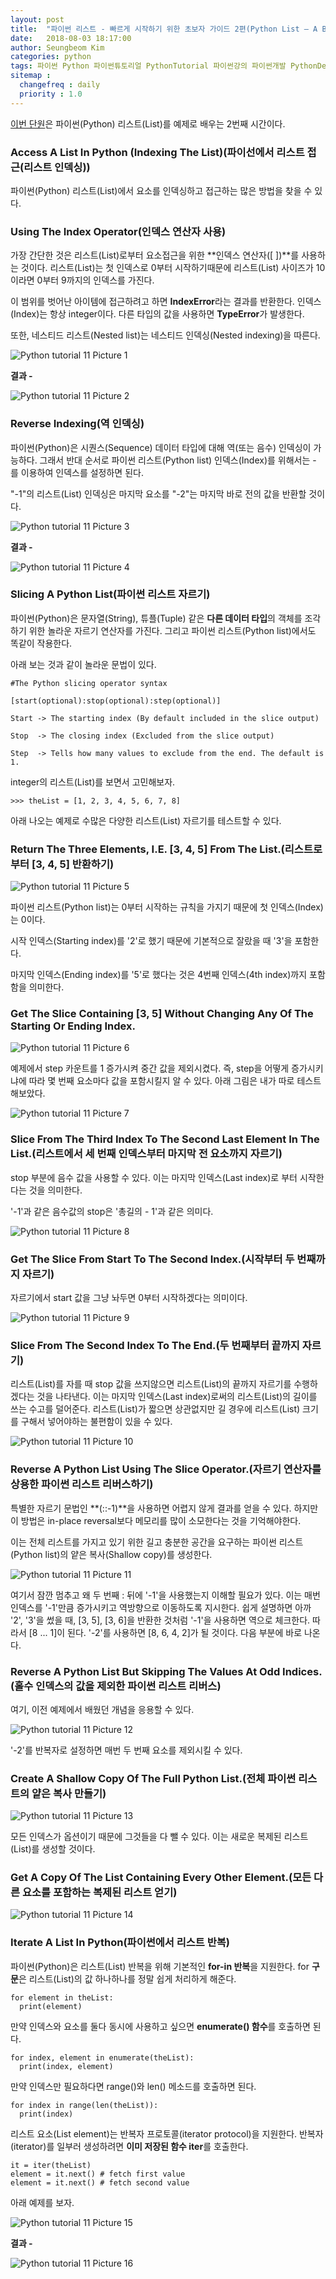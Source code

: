 ```yaml
---
layout: post
title:  "파이썬 리스트 - 빠르게 시작하기 위한 초보자 가이드 2편(Python List – A Beginners Guide To Get Started Quickly 2)"
date:   2018-08-03 18:17:00
author: Seungbeom Kim
categories: python
tags: 파이썬 Python 파이썬튜토리얼 PythonTutorial 파이썬강의 파이썬개발 PythonDevelopment 파이썬이란 파이썬리스트 PythonList List 파이썬데이터타입 PythonDataType
sitemap :
  changefreq : daily
  priority : 1.0
---
```


[이번 단원](https://www.techbeamers.com/python-list/#Access-a-list-in-Python)은 파이썬(Python) 리스트(List)를 예제로 배우는 2번째 시간이다.

### Access A List In Python (Indexing The List)(파이선에서 리스트 접근(리스트 인덱싱))
파이썬(Python) 리스트(List)에서 요소를 인덱싱하고 접근하는 많은 방법을 찾을 수 있다.

### Using The Index Operator(인덱스 연산자 사용)
가장 간단한 것은 리스트(List)로부터 요소접근을 위한 **인덱스 연산자([ ])**를 사용하는 것이다. 리스트(List)는 첫 인덱스로 0부터 시작하기때문에 리스트(List) 사이즈가 10이라면 0부터 9까지의 인덱스를 가진다.

이 범위를 벗어난 아이템에 접근하려고 하면 **IndexError**라는 결과를 반환한다. 인덱스(Index)는 항상 integer이다. 다른 타입의 값을 사용하면 **TypeError**가 발생한다.

또한, 네스티드 리스트(Nested list)는 네스티드 인덱싱(Nested indexing)을 따른다.

<img src="{{ site.baseurl }}/assets/python/python_tutorial_11_1.png" title="Python tutorial 11 Picture 1" class="post-image">

**결과 -**

<img src="{{ site.baseurl }}/assets/python/python_tutorial_11_2.png" title="Python tutorial 11 Picture 2" class="post-image">

### Reverse Indexing(역 인덱싱)
파이썬(Python)은 시퀀스(Sequence) 데이터 타입에 대해 역(또는 음수) 인덱싱이 가능하다. 그래서 반대 순서로 파이썬 리스트(Python list) 인덱스(Index)를 위해서는 - 를 이용하여 인덱스를 설정하면 된다.

"-1"의 리스트(List) 인덱싱은 마지막 요소를 "-2"는 마지막 바로 전의 값을 반환할 것이다.

<img src="{{ site.baseurl }}/assets/python/python_tutorial_11_3.png" title="Python tutorial 11 Picture 3" class="post-image">

**결과 -**

<img src="{{ site.baseurl }}/assets/python/python_tutorial_11_4.png" title="Python tutorial 11 Picture 4" class="post-image">

### Slicing A Python List(파이썬 리스트 자르기)
파이썬(Python)은 문자열(String), 튜플(Tuple) 같은 **다른 데이터 타입**의 객체를 조각하기 위한 놀라운 자르기 연산자를 가진다. 그리고 파이썬 리스트(Python list)에서도 똑같이 작용한다.

아래 보는 것과 같이 놀라운 문법이 있다.

    #The Python slicing operator syntax

    [start(optional):stop(optional):step(optional)]

    Start -> The starting index (By default included in the slice output)

    Stop  -> The closing index (Excluded from the slice output)

    Step  -> Tells how many values to exclude from the end. The default is 1.

integer의 리스트(List)를 보면서 고민해보자.

    >>> theList = [1, 2, 3, 4, 5, 6, 7, 8]

아래 나오는 예제로 수많은 다양한 리스트(List) 자르기를 테스트할 수 있다.

### Return The Three Elements, I.E. [3, 4, 5] From The List.(리스트로 부터 [3, 4, 5] 반환하기)

<img src="{{ site.baseurl }}/assets/python/python_tutorial_11_5.png" title="Python tutorial 11 Picture 5" class="post-image">

파이썬 리스트(Python list)는 0부터 시작하는 규칙을 가지기 때문에 첫 인덱스(Index)는 0이다.

시작 인덱스(Starting index)를 '2'로 했기 때문에 기본적으로 잘랐을 때 '3'을 포함한다.

마지막 인덱스(Ending index)를 '5'로 했다는 것은 4번째 인덱스(4th index)까지 포함함을 의미한다.

### Get The Slice Containing [3, 5] Without Changing Any Of The Starting Or Ending Index.

<img src="{{ site.baseurl }}/assets/python/python_tutorial_11_6.png" title="Python tutorial 11 Picture 6" class="post-image">

예제에서 step 카운트를 1 증가시켜 중간 값을 제외시켰다. 즉, step을 어떻게 증가시키냐에 따라 몇 번째 요소마다 값을 포함시킬지 알 수 있다. 아래 그림은 내가 따로 테스트 해보았다.

<img src="{{ site.baseurl }}/assets/python/python_tutorial_11_7.png" title="Python tutorial 11 Picture 7" class="post-image">

### Slice From The Third Index To The Second Last Element In The List.(리스트에서 세 번째 인덱스부터 마지막 전 요소까지 자르기)
stop 부분에 음수 값을 사용할 수 있다. 이는 마지막 인덱스(Last index)로 부터 시작한다는 것을 의미한다.

'-1'과 같은 음수값의 stop은 '총길의 - 1'과 같은 의미다.

<img src="{{ site.baseurl }}/assets/python/python_tutorial_11_8.png" title="Python tutorial 11 Picture 8" class="post-image">

### Get The Slice From Start To The Second Index.(시작부터 두 번째까지 자르기)
자르기에서 start 값을 그냥 놔두면 0부터 시작하겠다는 의미이다.

<img src="{{ site.baseurl }}/assets/python/python_tutorial_11_9.png" title="Python tutorial 11 Picture 9" class="post-image">

### Slice From The Second Index To The End.(두 번째부터 끝까지 자르기)
리스트(List)를 자를 때 stop 값을 쓰지않으면 리스트(List)의 끝까지 자르기를 수행하겠다는 것을 나타낸다. 이는 마지막 인덱스(Last index)로써의 리스트(List)의 길이를 쓰는 수고를 덜어준다. 리스트(List)가 짧으면 상관없지만 길 경우에 리스트(List) 크기를 구해서 넣어야하는 불편함이 있을 수 있다.

<img src="{{ site.baseurl }}/assets/python/python_tutorial_11_10.png" title="Python tutorial 11 Picture 10" class="post-image">

### Reverse A Python List Using The Slice Operator.(자르기 연산자를 상용한 파이썬 리스트 리버스하기)
특별한 자르기 문법인 **(::-1)**을 사용하면 어렵지 않게 결과를 얻을 수 있다. 하지만 이 방법은 in-place reversal보다 메모리를 많이 소모한다는 것을 기억해야한다.

이는 전체 리스트를 가지고 있기 위한 길고 충분한 공간을 요구하는 파이썬 리스트(Python list)의 얕은 복사(Shallow copy)를 생성한다.

<img src="{{ site.baseurl }}/assets/python/python_tutorial_11_11.png" title="Python tutorial 11 Picture 11" class="post-image">

여기서 잠깐 멈추고 왜 두 번째 : 뒤에 '-1'을 사용했는지 이해할 필요가 있다. 이는 매번 인덱스를 '-1'만큼 증가시키고 역방향으로 이동하도록 지시한다. 쉽게 설명하면 아까 '2', '3'을 썼을 때, [3, 5], [3, 6]을 반환한 것처럼 '-1'을 사용하면 역으로 체크한다. 따라서 [8 ... 1]이 된다. '-2'를 사용하면 [8, 6, 4, 2]가 될 것이다. 다음 부분에 바로 나온다.

### Reverse A Python List But Skipping The Values At Odd Indices.(홀수 인덱스의 값을 제외한 파이썬 리스트 리버스)
여기, 이전 예제에서 배웠던 개념을 응용할 수 있다.

<img src="{{ site.baseurl }}/assets/python/python_tutorial_11_12.png" title="Python tutorial 11 Picture 12" class="post-image">

'-2'를 반복자로 설정하면 매번 두 번째 요소를 제외시킬 수 있다.

### Create A Shallow Copy Of The Full Python List.(전체 파이썬 리스트의 얕은 복사 만들기)

<img src="{{ site.baseurl }}/assets/python/python_tutorial_11_13.png" title="Python tutorial 11 Picture 13" class="post-image">

모든 인덱스가 옵션이기 때문에 그것들을 다 뺄 수 있다. 이는 새로운 복제된 리스트(List)를 생성할 것이다.

### Get A Copy Of The List Containing Every Other Element.(모든 다른 요소를 포함하는 복제된 리스트 얻기)

<img src="{{ site.baseurl }}/assets/python/python_tutorial_11_14.png" title="Python tutorial 11 Picture 14" class="post-image">

### Iterate A List In Python(파이썬에서 리스트 반복)
파이썬(Python)은 리스트(List) 반복을 위해 기본적인 **for-in 반복**을 지원한다. for **구문**은 리스트(List)의 값 하나하나를 정말 쉽게 처리하게 해준다.

    for element in theList:
      print(element)

만약 인덱스와 요소를 둘다 동시에 사용하고 싶으면 **enumerate() 함수**를 호출하면 된다.

    for index, element in enumerate(theList):
      print(index, element)

만약 인덱스만 필요하다면 range()와 len() 메소드를 호출하면 된다.

    for index in range(len(theList)):
      print(index)

리스트 요소(List element)는 반복자 프로토콜(iterator protocol)을 지원한다. 반복자(iterator)를 일부러 생성하려면 **이미 저장된 함수 iter**를 호출한다.

    it = iter(theList)
    element = it.next() # fetch first value
    element = it.next() # fetch second value

아래 예제를 보자.

<img src="{{ site.baseurl }}/assets/python/python_tutorial_11_15.png" title="Python tutorial 11 Picture 15" class="post-image">

**결과 -**

<img src="{{ site.baseurl }}/assets/python/python_tutorial_11_16.png" title="Python tutorial 11 Picture 16" class="post-image">

